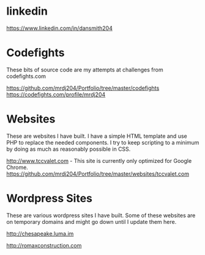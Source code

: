 # linkedin
https://www.linkedin.com/in/dansmith204

# Codefights
These bits of source code are my attempts at challenges from codefights.com

https://github.com/mrdj204/Portfolio/tree/master/codefights 
https://codefights.com/profile/mrdj204

# Websites
These are websites I have built. I have a simple HTML template and use PHP to replace the needed components. I try to keep scripting to a minimum by doing as much as reasonably possible in CSS.

http://www.tccvalet.com - This site is currently only optimized for Google Chrome.
https://github.com/mrdj204/Portfolio/tree/master/websites/tccvalet.com

# Wordpress Sites
These are various wordpress sites I have built.  Some of these websites are on temporary domains and might go down until I update them here.

http://chesapeake.luma.im

http://romaxconstruction.com
